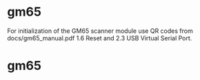 # gm65
For initialization of the GM65 scanner module use QR codes from docs/gm65_manual.pdf 1.6 Reset and 2.3 USB Virtual Serial Port.
# gm65
